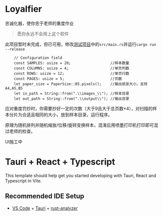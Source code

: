 # Loyalfier

忠诚化器，使你忠于老师的重度作业

>愿你永远不会用上这个软件

此项目暂时未完成，但已可用，修改[测试项目](/loyalfier_test)中的`src/main.rs`并运行`cargo run --release`

```
    // Configuration field
    const SAMPLES: usize = 20;                  //样本数量
    const COLUMNS: usize = 4;                   //单页列数
    const ROWS: usize = 12;                     //单页行数
    const PAGES: usize = 5;                     //页数
    let paper_size = PaperSize::B5.pixels();    //输出纸张大小，支持A4,A5,B5
    let in_path = String::from(".\\images_\\"); //样本目录
    let out_path = String::from(".\\output\\"); //输出目录
```

应对重度罚抄时，你需要抄好一定的次数（大于9且大于总页数*4），对扫描的样本分片为合适且相同的大小，放到样本目录，运行程序。

原理为随机排列并随机缩放/位移/旋转变换样本，混淆后用喷墨打印机打印即可混过老师的检查。

UI施工中

# Tauri + React + Typescript

This template should help get you started developing with Tauri, React and Typescript in Vite.

## Recommended IDE Setup

- [VS Code](https://code.visualstudio.com/) + [Tauri](https://marketplace.visualstudio.com/items?itemName=tauri-apps.tauri-vscode) + [rust-analyzer](https://marketplace.visualstudio.com/items?itemName=rust-lang.rust-analyzer)

